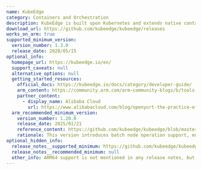 ```yaml
---
name: KubeEdge
category: Containers and Orchestration
description: KubeEdge is built upon Kubernetes and extends native containerized application orchestration and device management to hosts at the Edge.
download_url: https://github.com/kubeedge/kubeedge/releases
works_on_arm: true
supported_minimum_version:
  version_number: 1.3.0
  release_date: 2020/05/15
optional_info:
  homepage_url: https://kubeedge.io/en/
  support_caveats: null
  alternative_options: null
  getting_started_resources:
    official_docs: https://kubeedge.io/docs/category/developer-guide/
    arm_content: https://community.arm.com/arm-community-blogs/b/tools-software-ides-blog/posts/q-a-with-priyanka-sharma-for-arm-devsummit-2020
    partner_content:
      - display_name: Alibaba Cloud
        url: https://www.alibabacloud.com/blog/openyurt-the-practice-of-extending-native-kubernetes-to-the-edge_597903
  arm_recommended_minimum_version:
    version_number: 1.20.0
    release_date: 2025/01/21
    reference_content: https://github.com/kubeedge/kubeedge/blob/master/CHANGELOG/CHANGELOG-1.20.md
    rationale: This version introduces batch node operation support, enabling large-scale edge deployments to perform join, reset, and upgrade actions across nodes via a single configuration. The release expands keadm ctl capabilities with pod and device operations (logs, exec, describe) for offline edge scenarios. A Java Mapper-Framework is now available, easing multi-language custom mapper development. EdgeApplications now support node label selectors, decoupling them from NodeGroups. Additionally, IPv6 support is added for CloudHub-EdgeHub, and Kubernetes is upgraded to v1.30.7.
optional_hidden_info:
  release_notes__supported_minimum: https://github.com/kubeedge/kubeedge/blob/master/CHANGELOG/CHANGELOG-1.3.md#v130
  release_notes__recommended_minimum: null
  other_info: ARM64 support is not mentioned in any release notes, but the first binary for ARM64 was released for version v1.3.0.
---
```

